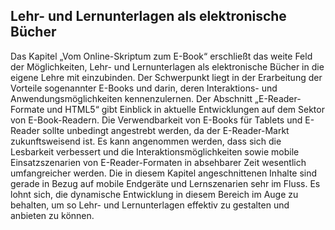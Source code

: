 <!-- filename: 00_Vom_Online-Skriptum_zum_E-Book.md -->
<!-- title: Vom Online-Skriptum zum E-Book -->

<!-- tags: #ebook,#vertiefung,#werkzeugmethode -->
<!-- authors: Guido Rößling, Heiko Idensen, Walther Nagler -->

## Lehr- und Lernunterlagen als elektronische Bücher

Das Kapitel „Vom Online-Skriptum zum E-Book“ erschließt das weite Feld der Möglichkeiten, Lehr- und Lernunterlagen als elektronische Bücher in die eigene Lehre mit einzubinden. Der Schwerpunkt liegt in der Erarbeitung der Vorteile sogenannter E-Books und darin, deren Interaktions- und Anwendungsmöglichkeiten kennenzulernen. Der Abschnitt „E-Reader-Formate und HTML5“ gibt Einblick in aktuelle Entwicklungen auf dem Sektor von E-Book-Readern. Die Verwendbarkeit von E-Books für Tablets und E-Reader sollte unbedingt angestrebt werden, da der E-Reader-Markt zukunftsweisend ist. Es kann angenommen werden, dass sich die Lesbarkeit verbessert und die Interaktionsmöglichkeiten sowie mobile Einsatzszenarien von E-Reader-Formaten in absehbarer Zeit wesentlich umfangreicher werden. Die in diesem Kapitel angeschnittenen Inhalte sind gerade in Bezug auf mobile Endgeräte und Lernszenarien sehr im Fluss. Es lohnt sich, die dynamische Entwicklung in diesem Bereich im Auge zu behalten, um so Lehr- und Lernunterlagen effektiv zu gestalten und anbieten zu können.

